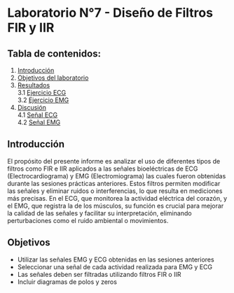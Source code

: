 # Laboratorio N°7 - Diseño de Filtros FIR y IIR 
## **Tabla de contenidos:**
1. [Introducción](#t1)
1. [Objetivos del laboratorio](#t2)
4. [Resultados](#t3)\
   3.1 [Ejercicio ECG](#t4)\
   3.2 [Ejercicio EMG ](#t5)
5. [Discusión](#t6)\
   4.1 [Señal ECG](#t7)\
   4.2 [Señal EMG](#t8)
## Introducción <a name= "t1"></a>
El propósito del presente informe es analizar el uso de diferentes tipos de filtros como FIR e IIR aplicados a las señales bioeléctricas de ECG (Electrocardiograma) y EMG (Electromiograma) las cuales fueron obtenidas durante las sesiones prácticas anteriores. Estos filtros permiten modificar las señales y eliminar ruidos o interferencias, lo que resulta en mediciones más precisas. En el ECG, que monitorea la actividad eléctrica del corazón, y el EMG, que registra la de los músculos, su función es crucial para mejorar la calidad de las señales y facilitar su interpretación, eliminando perturbaciones como el ruido ambiental o movimientos.
## Objetivos  <a name = "t2"></a>
- Utilizar las señales EMG y ECG obtenidas en las sesiones anteriores
- Seleccionar una señal de cada actividad realizada para EMG y ECG
- Las señales deben ser filtradas utilizando filtros FIR o IIR
- Incluir diagramas de polos y zeros
